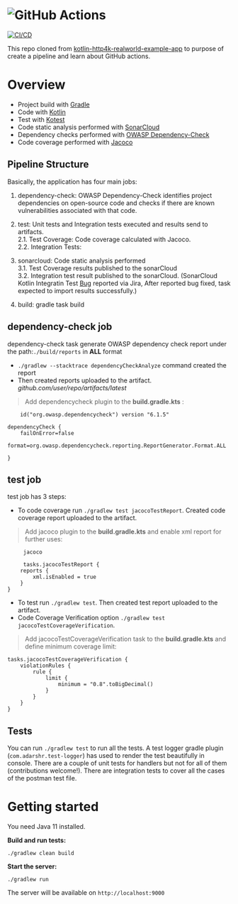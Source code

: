 # ![GitHub Actions](https://miro.medium.com/max/750/0*InaeVdy44dc0JczI.jpg)

[![CI/CD](https://github.com/ozlemgulp/create-pipeline/actions/workflows/blank.yml/badge.svg)](https://github.com/ozlemgulp/create-pipeline/actions/workflows/blank.yml)

This repo cloned from [kotlin-http4k-realworld-example-app](https://github.com/alisabzevari/kotlin-http4k-realworld-example-app) to purpose of create a pipeline and learn about GitHub actions.

# Overview
* Project build with [Gradle](https://gradle.org/)
* Code with [Kotlin](https://kotlinlang.org/)
* Test with [Kotest](https://github.com/kotest/kotest/)
* Code static analysis performed with [SonarCloud](https://sonarcloud.io/dashboard?id=ozlemgulp_create-pipeline)
* Dependency checks performed with [OWASP Dependency-Check](https://owasp.org/www-project-dependency-check/)
* Code coverage performed with [Jacoco](https://www.jacoco.org/jacoco/trunk/doc/)

## Pipeline Structure

Basically, the application has four main jobs:
1. dependency-check: OWASP Dependency-Check identifies project dependencies on open-source code and checks if there are known vulnerabilities associated with that code.<br/>
2. test: Unit tests and Integration tests executed and results send to artifacts.<br/>
    2.1. Test Coverage: Code coverage calculated with Jacoco.<br/>
    2.2. Integration Tests:<br/>
  
3. sonarcloud: Code static analysis performed<br/>
    3.1. Test Coverage results published to the sonarCloud<br/>
    3.2. Integration test result published to the sonarCloud. (SonarCloud Kotlin Integratin Test [Bug](https://jira.sonarsource.com/browse/SONARSLANG-353) reported via Jira, After reported bug fixed, task expected to import results successfully.)<br/>
    
4. build: gradle task build<br/>

## dependency-check job

dependency-check task generate OWASP dependency check report under the path:`./build/reports` in **ALL** format
* `./gradlew --stacktrace dependencyCheckAnalyze` command created the report
* Then created reports uploaded to the artifact. *github.com/user/repo/artifacts/latest*

>Add dependencycheck plugin to the **build.gradle.kts** :
```
	id("org.owasp.dependencycheck") version "6.1.5"
```

```
dependencyCheck {
    failOnError=false
	format=org.owasp.dependencycheck.reporting.ReportGenerator.Format.ALL

}

```

## test job

test job has 3 steps:
* To code coverage run `./gradlew test jacocoTestReport`. Created code coverage report uploaded to the artifact.
>Add jacoco plugin to the **build.gradle.kts** and enable xml report for further uses:

```
     jacoco
```

```
     tasks.jacocoTestReport {
    reports {
        xml.isEnabled = true
    }
}

```

* To test run `./gradlew test`. Then created test report uploaded to the artifact.
* Code Coverage Verification option `./gradlew test jacocoTestCoverageVerification`.
>Add jacocoTestCoverageVerification task to the **build.gradle.kts** and define minimum coverage limit:

```
tasks.jacocoTestCoverageVerification {
    violationRules {
        rule {
            limit {
                minimum = "0.8".toBigDecimal()
            }
        }
    }
}

```


## Tests

You can run `./gradlew test` to run all the tests. A test logger gradle plugin (`com.adarshr.test-logger`) has used to render the test beautifully in console.
There are a couple of unit tests for handlers but not for all of them (contributions welcome!).
There are integration tests to cover all the cases of the postman test file.

# Getting started

You need Java 11 installed.

**Build and run tests:**
```
./gradlew clean build
```

**Start the server:**
```
./gradlew run
```
The server will be available on `http://localhost:9000`
